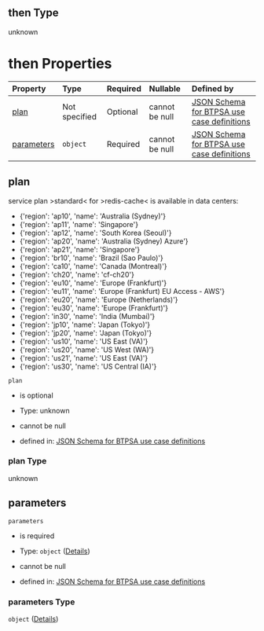## then Type

unknown

# then Properties

| Property                  | Type          | Required | Nullable       | Defined by                                                                                                                                                                                                                                                                                              |
| :------------------------ | :------------ | :------- | :------------- | :------------------------------------------------------------------------------------------------------------------------------------------------------------------------------------------------------------------------------------------------------------------------------------------------------ |
| [plan](#plan)             | Not specified | Optional | cannot be null | [JSON Schema for BTPSA use case definitions](btpsa-usecase-properties-services-items-allof-1-then-allof-96-then-allof-2-then-properties-plan.md "undefined#/properties/services/items/allOf/1/then/allOf/96/then/allOf/2/then/properties/plan")                                                         |
| [parameters](#parameters) | `object`      | Required | cannot be null | [JSON Schema for BTPSA use case definitions](btpsa-usecase-properties-services-items-allof-1-then-allof-96-then-allof-2-then-properties-parameters.md "http://example.com/schemas/redis-standard-create.json#/properties/services/items/allOf/1/then/allOf/96/then/allOf/2/then/properties/parameters") |

## plan

service plan >standard< for >redis-cache< is available in data centers:

*   {'region': 'ap10', 'name': 'Australia (Sydney)'}
*   {'region': 'ap11', 'name': 'Singapore'}
*   {'region': 'ap12', 'name': 'South Korea (Seoul)'}
*   {'region': 'ap20', 'name': 'Australia (Sydney) Azure'}
*   {'region': 'ap21', 'name': 'Singapore'}
*   {'region': 'br10', 'name': 'Brazil (Sao Paulo)'}
*   {'region': 'ca10', 'name': 'Canada (Montreal)'}
*   {'region': 'ch20', 'name': 'cf-ch20'}
*   {'region': 'eu10', 'name': 'Europe (Frankfurt)'}
*   {'region': 'eu11', 'name': 'Europe (Frankfurt) EU Access - AWS'}
*   {'region': 'eu20', 'name': 'Europe (Netherlands)'}
*   {'region': 'eu30', 'name': 'Europe (Frankfurt)'}
*   {'region': 'in30', 'name': 'India (Mumbai)'}
*   {'region': 'jp10', 'name': 'Japan (Tokyo)'}
*   {'region': 'jp20', 'name': 'Japan (Tokyo)'}
*   {'region': 'us10', 'name': 'US East (VA)'}
*   {'region': 'us20', 'name': 'US West (WA)'}
*   {'region': 'us21', 'name': 'US East (VA)'}
*   {'region': 'us30', 'name': 'US Central (IA)'}

`plan`

*   is optional

*   Type: unknown

*   cannot be null

*   defined in: [JSON Schema for BTPSA use case definitions](btpsa-usecase-properties-services-items-allof-1-then-allof-96-then-allof-2-then-properties-plan.md "undefined#/properties/services/items/allOf/1/then/allOf/96/then/allOf/2/then/properties/plan")

### plan Type

unknown

## parameters



`parameters`

*   is required

*   Type: `object` ([Details](btpsa-usecase-properties-services-items-allof-1-then-allof-96-then-allof-2-then-properties-parameters.md))

*   cannot be null

*   defined in: [JSON Schema for BTPSA use case definitions](btpsa-usecase-properties-services-items-allof-1-then-allof-96-then-allof-2-then-properties-parameters.md "http://example.com/schemas/redis-standard-create.json#/properties/services/items/allOf/1/then/allOf/96/then/allOf/2/then/properties/parameters")

### parameters Type

`object` ([Details](btpsa-usecase-properties-services-items-allof-1-then-allof-96-then-allof-2-then-properties-parameters.md))
